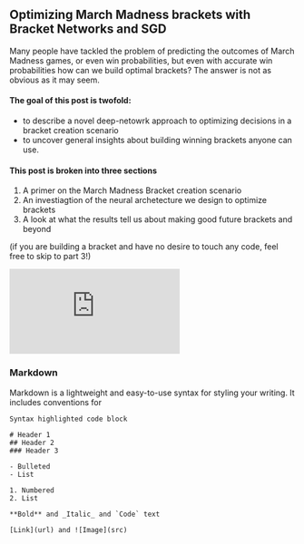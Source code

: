 ## Optimizing March Madness brackets with Bracket Networks and SGD

Many people have tackled the problem of predicting the outcomes of March Madness games, or even win probabilities, but even with accurate win probabilities how can we build optimal brackets? The answer is not as obvious as it may seem. 

#### The goal of this post is twofold: 
- to describe a novel deep-netowrk approach to optimizing decisions in a bracket creation scenario
- to uncover general insights about building winning brackets anyone can use. 

#### This post is broken into three sections
1. A primer on the March Madness Bracket creation scenario
2. An investiagtion of the neural archetecture we design to optimize brackets
3. A look at what the results tell us about making good future brackets and beyond

(if you are building a bracket and have no desire to touch any code, feel free to skip to part 3!)

![equation](https://latex.codecogs.com/gif.latex?O_t%3D%5Ctext%20%7B%20Onset%20event%20at%20time%20bin%20%7D%20t)


### Markdown

Markdown is a lightweight and easy-to-use syntax for styling your writing. It includes conventions for

```
Syntax highlighted code block

# Header 1
## Header 2
### Header 3

- Bulleted
- List

1. Numbered
2. List

**Bold** and _Italic_ and `Code` text

[Link](url) and ![Image](src)
```


